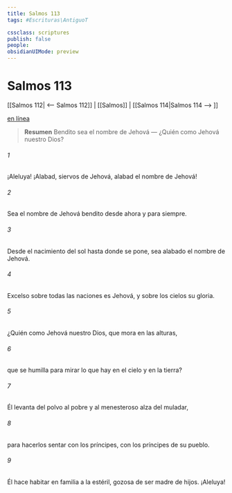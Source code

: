 ```yaml
---
title: Salmos 113
tags: #Escrituras\AntiguoT

cssclass: scriptures
publish: false
people:
obsidianUIMode: preview
---
```


# Salmos 113
[[Salmos 112| <-- Salmos 112]] | [[Salmos]] | [[Salmos 114|Salmos 114 --> ]]

[en línea](https://churchofjesuschrist.org/study/scriptures/ot/ps/113?lang=spa)

> __Resumen__
Bendito sea el nombre de Jehová — ¿Quién como Jehová nuestro Dios?

###### 1 
¡Aleluya!
¡Alabad, siervos de Jehová,
alabad el nombre de Jehová!

###### 2 
Sea el nombre de Jehová bendito
desde ahora y para siempre.

###### 3 
Desde el nacimiento del sol hasta donde se pone,
sea alabado el nombre de Jehová.

###### 4 
Excelso sobre todas las naciones es Jehová,
y sobre los cielos su gloria.

###### 5 
¿Quién como Jehová nuestro Dios,
que mora en las alturas,

###### 6 
que 
se
 humilla para mirar
lo que hay
 en el cielo y en la tierra?

###### 7 
Él 
levanta
 del polvo al pobre
y al menesteroso alza del muladar,

###### 8 
para hacerlos sentar con los príncipes,
con los príncipes de su pueblo.

###### 9 
Él hace habitar en familia a la estéril,
gozosa de ser 
madre
 de hijos.
¡Aleluya!

